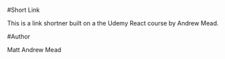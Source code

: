 #Short Link

This is a link shortner built on a the Udemy React course by Andrew Mead.

#Author

Matt
Andrew Mead
